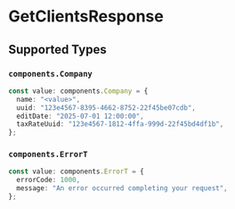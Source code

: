 # GetClientsResponse


## Supported Types

### `components.Company`

```typescript
const value: components.Company = {
  name: "<value>",
  uuid: "123e4567-8395-4662-8752-22f45be07cdb",
  editDate: "2025-07-01 12:00:00",
  taxRateUuid: "123e4567-1812-4ffa-999d-22f45bd4df1b",
};
```

### `components.ErrorT`

```typescript
const value: components.ErrorT = {
  errorCode: 1000,
  message: "An error occurred completing your request",
};
```

